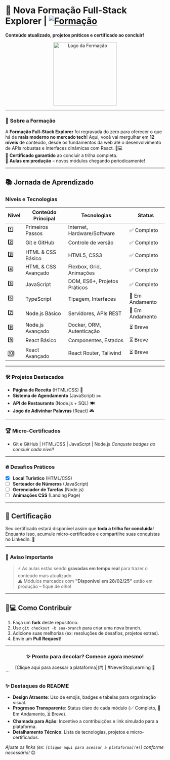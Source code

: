 
# 🚀 Nova Formação Full-Stack Explorer | [![Formação](https://img.shields.io/badge/Status-Em_Produção-%2342A5F5)](https://your-link.com)  
**Conteúdo atualizado, projetos práticos e certificado ao concluir!**  
<div align="center">
  <img src="1709658495701.svg" width="200" alt="Logo da Formação">
</div>

---

### 📌 **Sobre a Formação**  
A **Formação Full-Stack Explorer** foi regravada do zero para oferecer o que há de **mais moderno no mercado tech**! Aqui, você vai mergulhar em **12 níveis** de conteúdo, desde os fundamentos da web até o desenvolvimento de APIs robustas e interfaces dinâmicas com React. 🧑💻  
🔹 **Certificado garantido** ao concluir a trilha completa.  
🔹 **Aulas em produção** – novos módulos chegando periodicamente!  

---

## 📚 **Jornada de Aprendizado**  
### **Níveis e Tecnologias**  
| Nível | Conteúdo Principal | Tecnologias | Status |
|-------|--------------------|-------------|--------|
| 1️⃣ | Primeiros Passos | Internet, Hardware/Software | ✅ Completo |
| 2️⃣ | Git e GitHub | Controle de versão | ✅ Completo |
| 3️⃣ | HTML & CSS Básico | HTML5, CSS3 | ✅ Completo |
| 4️⃣ | HTML & CSS Avançado | Flexbox, Grid, Animações | ✅ Completo |
| 5️⃣ | JavaScript | DOM, ES6+, Projetos Práticos | ✅ Completo |
| 6️⃣ | TypeScript | Tipagem, Interfaces | 🚧 Em Andamento |
| 7️⃣ | Node.js Básico | Servidores, APIs REST | 🚧 Em Andamento |
| 8️⃣ | Node.js Avançado | Docker, ORM, Autenticação | ⏳ Breve |
| 9️⃣ | React Básico | Componentes, Estados | ⏳ Breve |
| 🔟 | React Avançado | React Router, Tailwind | ⏳ Breve |

---

### 🛠️ **Projetos Destacados**  
- **Página de Receita** (HTML/CSS) 🍰  
- **Sistema de Agendamento** (JavaScript) ✂️  
- **API de Restaurante** (Node.js + SQL) 🍽️  
- **Jogo de Adivinhar Palavras** (React) 🎮  

---

### 🏆 **Micro-Certificados**  
- Git e GitHub | HTML/CSS | JavaScrpt  | Node.js 
*Conquste badges ao concluir cada nível!*

---

### 🔥 **Desafios Práticos**  

- [x] **Local Turístico** (HTML/CSS)  
- [ ] **Sorteador de Números** (JavaScript)  
- [ ] **Gerenciador de Tarefas** (Node.js)  
- [ ] **Animações CSS** (Landing Page)  

---

## 📜 **Certificação**  
Seu certificado estará disponível assim que **toda a trilha for concluída**! Enquanto isso, acumule micro-certificados e compartilhe suas conquistas no LinkedIn. 🏅  

---

### 🚨 **Aviso Importante**  
> ⚡ As aulas estão sendo **gravadas em tempo real** para trazer o conteúdo mais atualizado.  
> ⚠️ Módulos marcados com **"Disponível em 28/02/25"** estão em produção – fique de olho!  

---

## 👨💻 **Como Contribuir**  
1. Faça um **fork** deste repositório.  
2. Use `git checkout -b sua-branch` para criar uma nova branch.  
3. Adicione suas melhorias (ex: resoluções de desafios, projetos extras).  
4. Envie um **Pull Request**!  

---

<div align="center">
  <h3>✨ Pronto para decolar? Comece agora mesmo!</h3>
  [Clique aqui para acessar a plataforma](#) | #NeverStopLearning 🚀  
</div>
```

### ✨ **Destaques do README**  
- **Design Atraente**: Uso de emojis, badges e tabelas para organização visual.  
- **Progresso Transparente**: Status claro de cada módulo (✅ Completo, 🚧 Em Andamento, ⏳ Breve).  
- **Chamada para Ação**: Incentivo a contribuições e link simulado para a plataforma.  
- **Detalhamento Técnico**: Lista de tecnologias, projetos e micro-certificados.  

*Ajuste os links (ex: `[Clique aqui para acessar a plataforma](#)`) conforme necessário!* 😊
